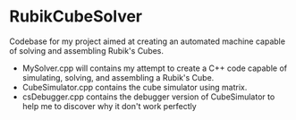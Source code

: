# RubikCubeSolver
Codebase for my project aimed at creating an automated machine capable of solving and assembling Rubik's Cubes.

- MySolver.cpp will contains my attempt to create a C++ code capable of simulating, solving, and assembling a Rubik's Cube.
- CubeSimulator.cpp contains the cube simulator using matrix.
- csDebugger.cpp contains the debugger version of CubeSimulator to help me to discover why it don't work perfectly
